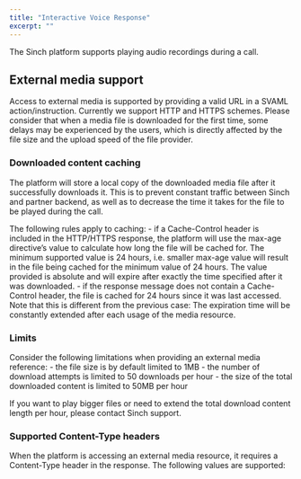 ```yaml
---
title: "Interactive Voice Response"
excerpt: ""
---
```


The Sinch platform supports playing audio recordings during a call.

## External media support

Access to external media is supported by providing a valid URL in a SVAML action/instruction. Currently we support HTTP and HTTPS schemes. Please consider that when a media file is downloaded for the first time, some delays may be experienced by the users, which is directly affected by the file size and the upload speed of the file provider.

### Downloaded content caching

The platform will store a local copy of the downloaded media file after it successfully downloads it. This is to prevent constant traffic between Sinch and partner backend, as well as to decrease the time it takes for the file to be played during the call.

The following rules apply to caching: - if a Cache-Control header is included in the HTTP/HTTPS response, the platform will use the max-age directive’s value to calculate how long the file will be cached for. The minimum supported value is 24 hours, i.e. smaller max-age value will result in the file being cached for the minimum value of 24 hours. The value provided is absolute and will expire after exactly the time specified after it was downloaded. - if the response message does not contain a Cache-Control header, the file is cached for 24 hours since it was last accessed. Note that this is different from the previous case: The expiration time will be constantly extended after each usage of the media resource.

### Limits

Consider the following limitations when providing an external media reference: - the file size is by default limited to 1MB - the number of download attempts is limited to 50 downloads per hour - the size of the total downloaded content is limited to 50MB per hour

If you want to play bigger files or need to extend the total download content length per hour, please contact Sinch support.

### Supported Content-Type headers

When the platform is accessing an external media resource, it requires a Content-Type header in the response. The following values are supported:
